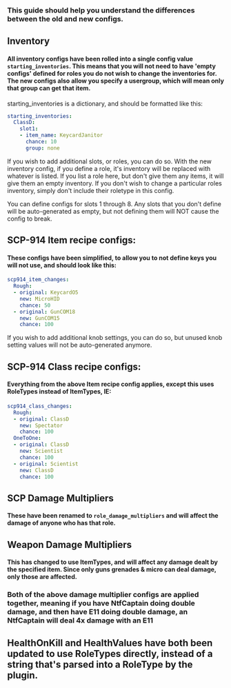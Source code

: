 ### This guide should help you understand the differences between the old and new configs.

## Inventory
#### All inventory configs have been rolled into a single config value `starting_inventories`. This means that you will not need to have 'empty configs' defined for roles you do not wish to change the inventories for. The new configs also allow you specify a usergroup, which will mean only that group can get that item.
starting_inventories is a dictionary, and should be formatted like this:
```yaml
starting_inventories:
  ClassD:
    slot1:
    - item_name: KeycardJanitor
      chance: 10
      group: none
```
If you wish to add additional slots, or roles, you can do so. 
With the new inventory config, if you define a role, it's inventory will be replaced with whatever is listed. If you list a role here, but don't give them any items, it will give them an empty inventory.
If you don't wish to change a particular roles inventory, simply don't include their roletype in this config.

You can define configs for slots 1 through 8. Any slots that you don't define will be auto-generated as empty, but not defining them will NOT cause the config to break.

## SCP-914 Item recipe configs:
#### These configs have been simplified, to allow you to not define keys you will not use, and should look like this:
```yaml
scp914_item_changes:
  Rough:
  - original: KeycardO5
    new: MicroHID
    chance: 50
  - original: GunCOM18
    new: GunCOM15
    chance: 100
```
If you wish to add additional knob settings, you can do so, but unused knob setting values will not be auto-generated anymore.

## SCP-914 Class recipe configs:
#### Everything from the above Item recipe config applies, except this uses RoleTypes instead of ItemTypes, IE:
```yaml
scp914_class_changes:
  Rough:
  - original: ClassD
    new: Spectator
    chance: 100
  OneToOne:
  - original: ClassD
    new: Scientist
    chance: 100
  - original: Scientist
    new: ClassD
    chance: 100
```


## SCP Damage Multipliers
#### These have been renamed to `role_damage_multipliers` and will affect the damage of anyone who has that role.

## Weapon Damage Multipliers
#### This has changed to use ItemTypes, and will affect any damage dealt by the specified item. Since only guns grenades & micro can deal damage, only those are affected.

### Both of the above damage multiplier configs are applied together, meaning if you have NtfCaptain doing double damage, and then have E11 doing double damage, an NtfCaptain will deal 4x damage with an E11

## HealthOnKill and HealthValues have both been updated to use RoleTypes directly, instead of a string that's parsed into a RoleType by the plugin.
